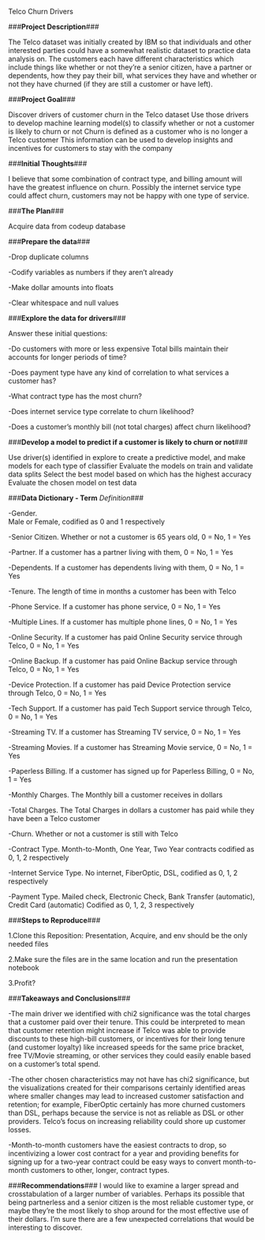 Telco Churn Drivers


###**Project Description**###

The Telco dataset was initially created by IBM so that individuals and other interested parties could have a somewhat realistic dataset to practice data analysis on. The customers each have different characteristics which include things like whether or not they’re a senior citizen, have a partner or dependents, how they pay their bill, what services they have and whether or not they have churned (if they are still a customer or have left).



###**Project Goal**###

Discover drivers of customer churn in the Telco dataset
Use those drivers to develop machine learning model(s) to classify whether or not a customer is likely to churn or not
Churn is defined as a customer who is no longer a Telco customer
This information can be used to develop insights and incentives for customers to stay with the company



###**Initial Thoughts**###

I believe that some combination of contract type, and billing amount will have the greatest influence on churn.
Possibly the internet service type could affect churn, customers may not be happy with one type of service. 

###**The Plan**###

Acquire data from codeup database



###**Prepare the data**###


-Drop duplicate columns

-Codify variables as numbers if they aren’t already

-Make dollar amounts into floats

-Clear whitespace and null values


###**Explore the data for drivers**###


Answer these initial questions:

-Do customers with more or less expensive Total bills maintain their accounts for longer periods of time?

-Does payment type have any kind of correlation to what services a customer has?

-What contract type has the most churn?

-Does internet service type correlate to churn likelihood?

-Does a customer’s monthly bill (not total charges) affect churn likelihood?



###**Develop a model to predict if a customer is likely to churn or not**###

Use driver(s) identified in explore to create a predictive model, and make models for each type of classifier
Evaluate the models on train and validate data splits
Select the best model based on which has the highest accuracy
Evaluate the chosen model on test data


###**Data Dictionary - Term**         *Definition*###

-Gender.    
Male or Female, codified as 0 and 1 respectively

-Senior Citizen. 
Whether or not a customer is 65 years old, 0 = No, 1 = Yes

-Partner. 
If a customer has a partner living with them, 0 = No, 1 = Yes

-Dependents. 
If a customer has dependents living with them, 0 = No, 1 = Yes

-Tenure. 
The length of time in months a customer has been with Telco

-Phone Service. 
If a customer has phone service, 0 = No, 1 = Yes

-Multiple Lines. 
If a customer has multiple phone lines, 0 = No, 1 = Yes

-Online Security. 
If a customer has paid Online Security service through Telco, 0 = No, 1 = Yes

-Online Backup. 
If a customer has paid Online Backup service through Telco, 0 = No, 1 = Yes

-Device Protection. 
If a customer has paid Device Protection service through Telco, 0 = No, 1 = Yes

-Tech Support. 
If a customer has paid Tech Support service through Telco, 0 = No, 1 = Yes

-Streaming TV. 
If a customer has Streaming TV service, 0 = No, 1 = Yes

-Streaming Movies.
If a customer has Streaming Movie service, 0 = No, 1 = Yes

-Paperless Billing.
If a customer has signed up for Paperless Billing, 0 = No, 1 = Yes

-Monthly Charges.
The Monthly bill a customer receives in dollars

-Total Charges.
The Total Charges in dollars a customer has paid while they have been a Telco customer

-Churn.
Whether or not a customer is still with Telco

-Contract Type.
Month-to-Month, One Year, Two Year contracts codified as 0, 1, 2 respectively

-Internet Service Type.
No internet, FiberOptic, DSL, codified as 0, 1, 2 respectively

-Payment Type.
Mailed check, Electronic Check, Bank Transfer (automatic), Credit Card (automatic)
Codified as 0, 1, 2, 3 respectively



###**Steps to Reproduce**###

1.Clone this Reposition: Presentation, Acquire, and env should be the only needed files

2.Make sure the files are in the same location and run the presentation notebook

3.Profit?


###**Takeaways and Conclusions**###


   -The main driver we identified with chi2 significance was the total charges that a customer paid over their tenure. This could be interpreted to mean that customer retention might increase if Telco was able to provide discounts to these high-bill customers, or incentives for their long tenure (and customer loyalty) like increased speeds for the same price bracket, free TV/Movie streaming, or other services they could easily enable based on a customer’s total spend. 


   -The other chosen characteristics may not have has chi2 significance, but the visualizations created for their comparisons certainly identified areas where smaller changes may lead to increased customer satisfaction and retention; for example, FiberOptic certainly has more churned customers than DSL, perhaps because the service is not as reliable as DSL or other providers. Telco’s focus on increasing reliability could shore up customer losses. 


   -Month-to-month customers have the easiest contracts to drop, so incentivizing a lower cost contract for a year and providing benefits for signing up for a two-year contract could be easy ways to convert month-to-month customers to other, longer, contract types. 


###**Recommendations**###
  I would like to examine a larger spread and crosstabulation of a larger number of variables.
  Perhaps its possible that being partnerless and a senior citizen is the most reliable customer
  type, or maybe they’re the most likely to shop around for the most effective use of their
  dollars. I’m sure there are a few unexpected correlations that would be interesting to discover. 

